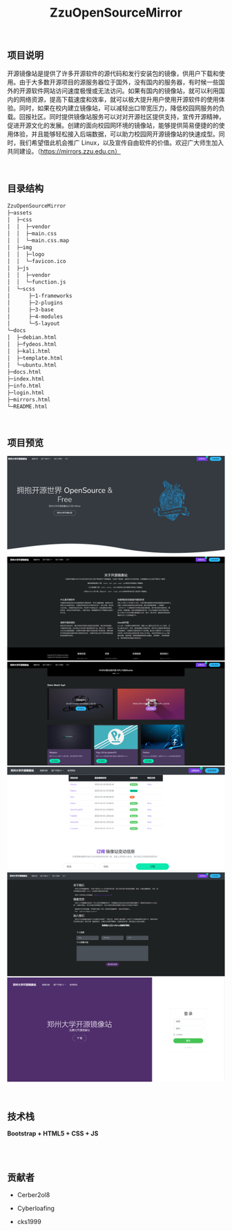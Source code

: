 <h1 align="center">ZzuOpenSourceMirror</h1>
<br/>

## 项目说明

开源镜像站是提供了许多开源软件的源代码和发行安装包的镜像，供用户下载和使用。由于大多数开源项目的源服务器位于国外，没有国内的服务器，有时候一些国外的开源软件网站访问速度极慢或无法访问。如果有国内的镜像站，就可以利用国内的网络资源，提高下载速度和效率，就可以极大提升用户使用开源软件的使用体验。同时，如果在校内建立镜像站，可以减轻出口带宽压力，降低校园网服务的负载。回报社区。同时提供镜像站服务可以对对开源社区提供支持，宣传开源精神，促进开源文化的发展。创建的面向校园网环境的镜像站，能够提供简易便捷的的使用体验，并且能够轻松接入后端数据，可以助力校园网开源镜像站的快速成型。同时，我们希望借此机会推广 Linux，以及宣传自由软件的价值。欢迎广大师生加入共同建设。（https://mirrors.zzu.edu.cn）

<br/>

## 目录结构


```
ZzuOpenSourceMirror
├─assets
│  ├─css
│  │  ├─vendor
│  │  ├─main.css
│  │  └─main.css.map
│  ├─img
│  │  ├─logo
│  │  └─favicon.ico
│  ├─js
│  │  ├─vendor
│  │  └─function.js
│  └─scss
│      ├─1-frameworks
│      ├─2-plugins
│      ├─3-base
│      ├─4-modules
│      └─5-layout
└─docs
│  ├─debian.html
│  ├─fydeos.html
│  ├─kali.html
│  ├─template.html
│  └─ubuntu.html
├─docs.html
├─index.html
├─info.html
├─login.html
├─mirrors.html
└─README.html
```
<br/>

## 项目预览
![](./assets/img/logo/screenshot1.png)<br/>
![](./assets/img/logo/screenshot2.png)<br/>
![](./assets/img/logo/screenshot3.png)<br/>
![](./assets/img/logo/screenshot4.png)<br/>
![](./assets/img/logo/screenshot5.png)<br/>
![](./assets/img/logo/screenshot6.png)<br/>

<br/>

## 技术栈

**Bootstrap + HTML5 + CSS + JS**

<br/>

<br/>

## 贡献者

- Cerber2ol8

- Cyberloafing

- cks1999

<br/>